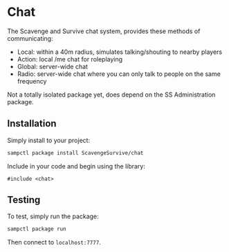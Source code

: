 # Chat

The Scavenge and Survive chat system, provides these methods of communicating:

* Local: within a 40m radius, simulates talking/shouting to nearby players
* Action: local /me chat for roleplaying
* Global: server-wide chat
* Radio: server-wide chat where you can only talk to people on the same frequency

Not a totally isolated package yet, does depend on the SS Administration package.

## Installation

Simply install to your project:

```bash
sampctl package install ScavengeSurvive/chat
```

Include in your code and begin using the library:

```pawn
#include <chat>
```

## Testing

To test, simply run the package:

```bash
sampctl package run
```

Then connect to `localhost:7777`.
